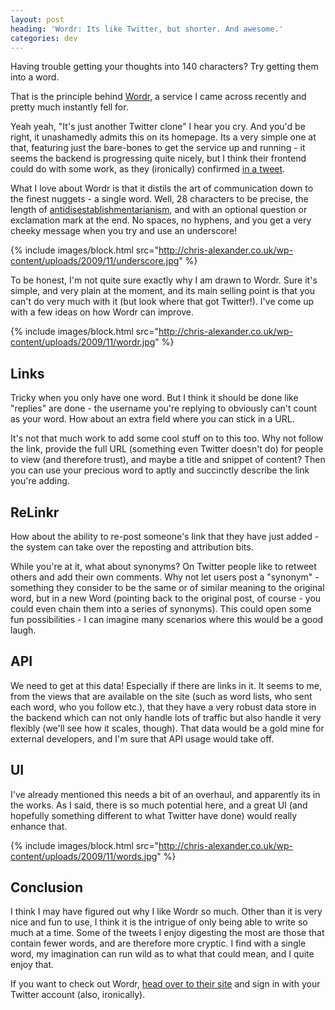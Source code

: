 ```yaml
---
layout: post
heading: 'Wordr: Its like Twitter, but shorter. And awesome.'
categories: dev
---
```


Having trouble getting your thoughts into 140 characters? Try getting them into a word.

That is the principle behind [Wordr](http://wordr.org), a service I came across recently and pretty much instantly fell for.

Yeah yeah, "It's just another Twitter clone" I hear you cry. And you'd be right, it unashamedly admits this on its homepage. Its a very simple one at that, featuring just the bare-bones to get the service up and running - it seems the backend is progressing quite nicely, but I think their frontend could do with some work, as they (ironically) confirmed [in a tweet](http://twitter.com/wordr/status/5449101021).

What I love about Wordr is that it distils the art of communication down to the finest nuggets - a single word. Well, 28 characters to be precise, the length of [antidisestablishmentarianism](http://wordr.org/words/antidisestablishmentarianism), and with an optional question or exclamation mark at the end. No spaces, no hyphens, and you get a very cheeky message when you try and use an underscore!

{% include images/block.html src="http://chris-alexander.co.uk/wp-content/uploads/2009/11/underscore.jpg" %}

To be honest, I'm not quite sure exactly why I am drawn to Wordr. Sure it's simple, and very plain at the moment, and its main selling point is that you can't do very much with it (but look where that got Twitter!). I've come up with a few ideas on how Wordr can improve.

{% include images/block.html src="http://chris-alexander.co.uk/wp-content/uploads/2009/11/wordr.jpg" %}

## Links

Tricky when you only have one word. But I think it should be done like "replies" are done - the username you're replying to obviously can't count as your word. How about an extra field where you can stick in a URL.

It's not that much work to add some cool stuff on to this too. Why not follow the link, provide the full URL (something even Twitter doesn't do) for people to view (and therefore trust), and maybe a title and snippet of content? Then you can use your precious word to aptly and succinctly describe the link you're adding.

## ReLinkr

How about the ability to re-post someone's link that they have just added - the system can take over the reposting and attribution bits.

While you're at it, what about synonyms? On Twitter people like to retweet others and add their own comments. Why not let users post a "synonym" - something they consider to be the same or of similar meaning to the original word, but in a new Word (pointing back to the original post, of course - you could even chain them into a series of synonyms). This could open some fun possibilities - I can imagine many scenarios where this would be a good laugh.

## API

We need to get at this data! Especially if there are links in it. It seems to me, from the views that are available on the site (such as word lists, who sent each word, who you follow etc.), that they have a very robust data store in the backend which can not only handle lots of traffic but also handle it very flexibly (we'll see how it scales, though). That data would be a gold mine for external developers, and I'm sure that API usage would take off.

## UI

I've already mentioned this needs a bit of an overhaul, and apparently its in the works. As I said, there is so much potential here, and a great UI (and hopefully something different to what Twitter have done) would really enhance that.

{% include images/block.html src="http://chris-alexander.co.uk/wp-content/uploads/2009/11/words.jpg" %}

## Conclusion

I think I may have figured out why I like Wordr so much. Other than it is very nice and fun to use, I think it is the intrigue of only being able to write so much at a time. Some of the tweets I enjoy digesting the most are those that contain fewer words, and are therefore more cryptic. I find with a single word, my imagination can run wild as to what that could mean, and I quite enjoy that.

If you want to check out Wordr, [head over to their site](http://wordr.org) and sign in with your Twitter account (also, ironically).

